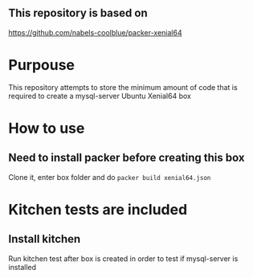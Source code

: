 ## This repository is based on 
https://github.com/nabels-coolblue/packer-xenial64

# Purpouse
This repository attempts to store the minimum amount of code that is required to create a mysql-server Ubuntu Xenial64 box

# How to use

## Need to install packer before creating this box

Clone it, enter box folder and do `packer build xenial64.json`

# Kitchen tests are included
## Install kitchen 
Run kitchen test after box is created in order to test if mysql-server is installed
